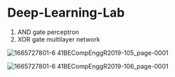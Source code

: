 # Deep-Learning-Lab

1. AND gate perceptron
2. XOR gate multilayer network

![1665727801-6 41BECompEnggR2019-105_page-0001](https://user-images.githubusercontent.com/74452252/213374094-162128dc-7b2b-4571-9336-aceb6ac6fb59.jpg)

![1665727801-6 41BECompEnggR2019-106_page-0001](https://user-images.githubusercontent.com/74452252/213374122-130f1707-767b-43e8-9639-5afc76ae09f5.jpg)
